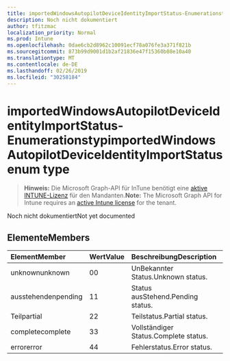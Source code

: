```yaml
---
title: importedWindowsAutopilotDeviceIdentityImportStatus-Enumerationstyp
description: Noch nicht dokumentiert
author: tfitzmac
localization_priority: Normal
ms.prod: Intune
ms.openlocfilehash: 0dae6cb2d8962c10091ecf78a076fe3a371f821b
ms.sourcegitcommit: 873b99d9001d1b2af21836e47f15360b08e10a40
ms.translationtype: MT
ms.contentlocale: de-DE
ms.lasthandoff: 02/26/2019
ms.locfileid: "30258184"
---
```

# <a name="importedwindowsautopilotdeviceidentityimportstatus-enum-type"></a><span data-ttu-id="6b7d9-103">importedWindowsAutopilotDeviceIdentityImportStatus-Enumerationstyp</span><span class="sxs-lookup"><span data-stu-id="6b7d9-103">importedWindowsAutopilotDeviceIdentityImportStatus enum type</span></span>

> <span data-ttu-id="6b7d9-104">**Hinweis:** Die Microsoft Graph-API für InTune benötigt eine [aktive INTUNE-Lizenz](https://go.microsoft.com/fwlink/?linkid=839381) für den Mandanten.</span><span class="sxs-lookup"><span data-stu-id="6b7d9-104">**Note:** The Microsoft Graph API for Intune requires an [active Intune license](https://go.microsoft.com/fwlink/?linkid=839381) for the tenant.</span></span>

<span data-ttu-id="6b7d9-105">Noch nicht dokumentiert</span><span class="sxs-lookup"><span data-stu-id="6b7d9-105">Not yet documented</span></span>

## <a name="members"></a><span data-ttu-id="6b7d9-106">Elemente</span><span class="sxs-lookup"><span data-stu-id="6b7d9-106">Members</span></span>
|<span data-ttu-id="6b7d9-107">Element</span><span class="sxs-lookup"><span data-stu-id="6b7d9-107">Member</span></span>|<span data-ttu-id="6b7d9-108">Wert</span><span class="sxs-lookup"><span data-stu-id="6b7d9-108">Value</span></span>|<span data-ttu-id="6b7d9-109">Beschreibung</span><span class="sxs-lookup"><span data-stu-id="6b7d9-109">Description</span></span>|
|:---|:---|:---|
|<span data-ttu-id="6b7d9-110">unknown</span><span class="sxs-lookup"><span data-stu-id="6b7d9-110">unknown</span></span>|<span data-ttu-id="6b7d9-111">0</span><span class="sxs-lookup"><span data-stu-id="6b7d9-111">0</span></span>|<span data-ttu-id="6b7d9-112">UnBekannter Status.</span><span class="sxs-lookup"><span data-stu-id="6b7d9-112">Unknown status.</span></span>|
|<span data-ttu-id="6b7d9-113">ausstehenden</span><span class="sxs-lookup"><span data-stu-id="6b7d9-113">pending</span></span>|<span data-ttu-id="6b7d9-114">1</span><span class="sxs-lookup"><span data-stu-id="6b7d9-114">1</span></span>|<span data-ttu-id="6b7d9-115">Status ausStehend.</span><span class="sxs-lookup"><span data-stu-id="6b7d9-115">Pending status.</span></span>|
|<span data-ttu-id="6b7d9-116">Teil</span><span class="sxs-lookup"><span data-stu-id="6b7d9-116">partial</span></span>|<span data-ttu-id="6b7d9-117">2</span><span class="sxs-lookup"><span data-stu-id="6b7d9-117">2</span></span>|<span data-ttu-id="6b7d9-118">Teilstatus.</span><span class="sxs-lookup"><span data-stu-id="6b7d9-118">Partial status.</span></span>|
|<span data-ttu-id="6b7d9-119">complete</span><span class="sxs-lookup"><span data-stu-id="6b7d9-119">complete</span></span>|<span data-ttu-id="6b7d9-120">3</span><span class="sxs-lookup"><span data-stu-id="6b7d9-120">3</span></span>|<span data-ttu-id="6b7d9-121">Vollständiger Status.</span><span class="sxs-lookup"><span data-stu-id="6b7d9-121">Complete status.</span></span>|
|<span data-ttu-id="6b7d9-122">error</span><span class="sxs-lookup"><span data-stu-id="6b7d9-122">error</span></span>|<span data-ttu-id="6b7d9-123">4</span><span class="sxs-lookup"><span data-stu-id="6b7d9-123">4</span></span>|<span data-ttu-id="6b7d9-124">Fehlerstatus.</span><span class="sxs-lookup"><span data-stu-id="6b7d9-124">Error status.</span></span>|



